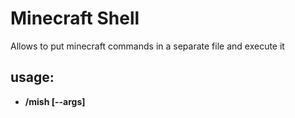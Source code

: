 # Minecraft Shell
Allows to put minecraft commands in a separate file and execute it

## usage:
* __/mish [--args] <script> [params]__
  
  executes __script.mish__ located in __.minecraft/scripts__ or __minecraft/scripts__ or __server_folder/scripts__

## syntax:
_Write your script the way you want. __/__ are optional:_
* `say HI`
* `/say HI`

_Comment you code with __#__:_  
* `# hi there!`

_Manage variables:_  
* `${variable1=variable2=...=variablen=value}`  
* /say Value is: `${variable}`
  
_Pass parameters to scripts:_  
* `/mish initArcher ${player=John}`
  
_Save flexibility with escape sequences:_  
* use `\` to escape syntax symbols like `\${word\}` and `\\` to display `\`
  
_Use `if` statement to check variable value:_  
   ```mish
   if ${isServer}
       /say This script is run by a server
   else
       /say This script is run by ${player}
   ```
   
   It's important not to put __/__ before mish pseudo-commands. The __/command__'s are treated as minecraft commands for better compatibility.
   
_Use incrementing and condition testing syntax features_:  
* ${a`+=`b}
* ${${c}`==`Hello}
* ${${d}`!=`Hello}
* ${${e}`<=`10}
* ${${f}`>=`10}
* ${${g}`<`5}
* ${${h}`>`5}
   
_Use `while` statement to create loops:_  
  ```mish
  ${i=0}
  while ${${i}<10}
      /say I = ${i}
      ${i+=1}
  ```
   
_Use `print` command to send message to the one who executed the command:_  
* `print This is my message`

_And `log` to send message to the server:_  
* `log ${player} has just executed the command`

## built-ins:
* __player__

  The name of the one who executed the command

* __isServer__

  True if the command has been executed within the physical the server
  
## server-side:
If server supports __mish__ then calling __/mish__ within the client side will execute 
scripts located in __server_folder/scripts__. This can be used to create rpg presets and so on.

If an operator calls __/mish script__ then the server will firstly search for __op_script.mish__ and if there's no such file the server will seach for __script.mish__. Non-op players are not able to execute __op\___ files.

Any command inside a script is executed by actual server game object, so take care of what you allow players to execute there.

## params:
* __--raw__

  executes script commands with mish syntax parsing disabled.
 
* __--max-loop-depth n__

  sets maximum amount of code repeats inside loops. That's because if you get an infinite loop somehow
  you won't be able to stop it via minecraft console
  
* __--noop__

  Forces mish to execute non-operator scripts if called by an operator.
  

